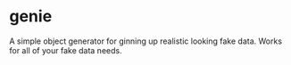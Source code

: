 genie
=====

A simple object generator for ginning up realistic looking fake data.  Works for all of your fake data needs.
